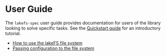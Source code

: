 # User Guide

The `lakefs-spec` user guide provides documentation for users of the library looking to solve specific tasks.
See the [Quickstart guide](../quickstart.md) for an introductory tutorial.

- [How to use the lakeFS file system](usage.md)
- [Passing configuration to the file system](configuration.md)
